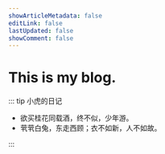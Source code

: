 ```yaml
---
showArticleMetadata: false
editLink: false
lastUpdated: false
showComment: false
---
```


# This is my blog.

::: tip 小虎的日记
  - 欲买桂花同载酒，终不似，少年游。
  - 茕茕白兔，东走西顾；衣不如新，人不如故。

:::